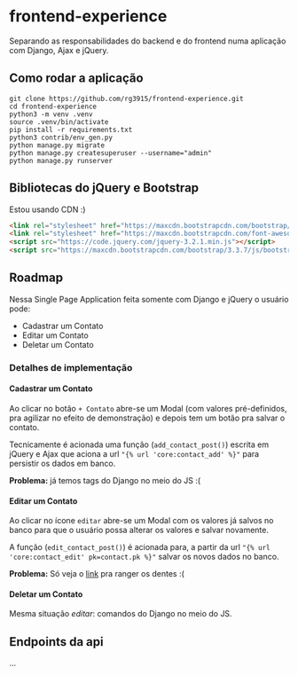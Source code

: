 # frontend-experience

Separando as responsabilidades do backend e do frontend numa aplicação com Django, Ajax e jQuery.

## Como rodar a aplicação

```
git clone https://github.com/rg3915/frontend-experience.git
cd frontend-experience
python3 -m venv .venv
source .venv/bin/activate
pip install -r requirements.txt
python3 contrib/env_gen.py
python manage.py migrate
python manage.py createsuperuser --username="admin"
python manage.py runserver
```

## Bibliotecas do jQuery e Bootstrap

Estou usando CDN :)

```html
<link rel="stylesheet" href="https://maxcdn.bootstrapcdn.com/bootstrap/3.3.7/css/bootstrap.min.css">
<link rel="stylesheet" href="https://maxcdn.bootstrapcdn.com/font-awesome/4.7.0/css/font-awesome.min.css">
<script src="https://code.jquery.com/jquery-3.2.1.min.js"></script>
<script src="https://maxcdn.bootstrapcdn.com/bootstrap/3.3.7/js/bootstrap.min.js"></script>
```

## Roadmap

Nessa Single Page Application feita somente com Django e jQuery o usuário pode:

* Cadastrar um Contato
* Editar um Contato
* Deletar um Contato

### Detalhes de implementação

#### Cadastrar um Contato

Ao clicar no botão `+ Contato` abre-se um Modal (com valores pré-definidos, pra agilizar no efeito de demonstração) e depois tem um botão pra salvar o contato.

Tecnicamente é acionada uma função (`add_contact_post()`) escrita em jQuery e Ajax que aciona a url `"{% url 'core:contact_add' %}"` para persistir os dados em banco.

**Problema:** já temos tags do Django no meio do JS :(


#### Editar um Contato

Ao clicar no ícone `editar` abre-se um Modal com os valores já salvos no banco para que o usuário possa alterar os valores e salvar novamente.

A função (`edit_contact_post()`) é acionada para, a partir da url `"{% url 'core:contact_edit' pk=contact.pk %}"` salvar os novos dados no banco.

**Problema:** Só veja o [link](https://github.com/rg3915/frontend-experience/blob/master/myproject/core/templates/index.html#L179-L180) pra ranger os dentes :(

#### Deletar um Contato

Mesma situação *editar*: comandos do Django no meio do JS.


## Endpoints da api

...